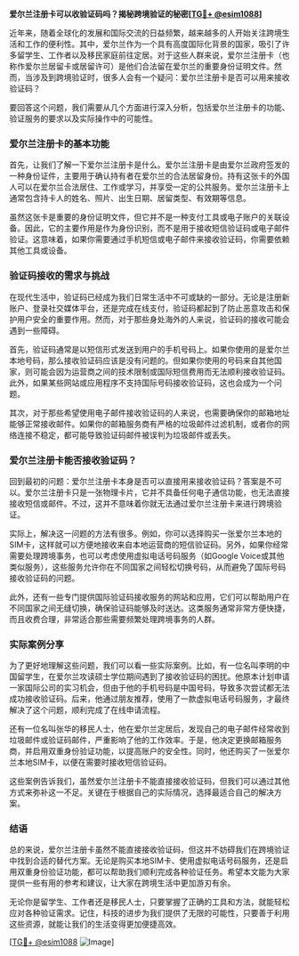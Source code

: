 **爱尔兰注册卡可以收验证码吗？揭秘跨境验证的秘密[[TG💪+ @esim1088](https://t.me/s/esim1088)]**

近年来，随着全球化的发展和国际交流的日益频繁，越来越多的人开始关注跨境生活和工作的便利性。其中，爱尔兰作为一个具有高度国际化背景的国家，吸引了许多留学生、工作者以及移民家庭前往定居。对于这些人群来说，爱尔兰注册卡（也称作爱尔兰居留卡或居留许可）是他们合法留在爱尔兰的重要身份证明文件。然而，当涉及到跨境验证时，很多人会有一个疑问：爱尔兰注册卡是否可以用来接收验证码？

要回答这个问题，我们需要从几个方面进行深入分析，包括爱尔兰注册卡的功能、验证服务的要求以及实际操作中的可能性。

### 爱尔兰注册卡的基本功能

首先，让我们了解一下爱尔兰注册卡是什么。爱尔兰注册卡是由爱尔兰政府签发的一种身份证件，主要用于确认持有者在爱尔兰的合法居留身份。持有这张卡的外国人可以在爱尔兰合法居住、工作或学习，并享受一定的公共服务。爱尔兰注册卡上通常包含持卡人的姓名、照片、出生日期、居留类型、有效期等信息。

虽然这张卡是重要的身份证明文件，但它并不是一种支付工具或电子账户的关联设备。因此，它的主要作用是作为身份识别，而不是用于接收短信验证码或电子邮件验证。这意味着，如果你需要通过手机短信或电子邮件来接收验证码，你需要依赖其他工具或设备。

### 验证码接收的需求与挑战

在现代生活中，验证码已经成为我们日常生活中不可或缺的一部分。无论是注册新账户、登录社交媒体平台，还是完成在线支付，验证码都起到了防止恶意攻击和保护用户安全的重要作用。然而，对于那些身处海外的人来说，验证码的接收可能会遇到一些障碍。

首先，验证码通常是以短信形式发送到用户的手机号码上。如果你使用的是爱尔兰本地号码，那么接收验证码应该是没有问题的。但如果你使用的号码来自其他国家，则可能会因为运营商之间的技术限制或国际短信费用而无法顺利接收验证码。此外，如果某些网站或应用程序不支持国际号码接收验证码，这也会成为一个问题。

其次，对于那些希望使用电子邮件接收验证码的人来说，也需要确保你的邮箱地址能够正常接收邮件。如果你的邮箱服务商有严格的垃圾邮件过滤机制，或者你的网络连接不稳定，都可能导致验证码邮件被误判为垃圾邮件或丢失。

### 爱尔兰注册卡能否接收验证码？

回到最初的问题：爱尔兰注册卡本身是否可以直接用来接收验证码？答案是不可以。爱尔兰注册卡只是一张物理卡片，它并不具备任何电子通信功能，也无法直接接收短信或邮件。不过，这并不意味着你就无法通过爱尔兰注册卡来进行跨境验证。

实际上，解决这一问题的方法有很多。例如，你可以选择购买一张爱尔兰本地的SIM卡，这样就可以方便地接收来自本地运营商的短信验证码。另外，如果你经常需要处理跨境事务，也可以考虑使用虚拟电话号码服务（如Google Voice或其他类似服务），这些服务允许你在不同国家之间轻松切换号码，从而避免了国际号码接收验证码的问题。

此外，还有一些专门提供国际验证码接收服务的网站和应用，它们可以帮助用户在不同国家之间无缝切换，确保验证码能够及时送达。这类服务通常非常方便快捷，而且收费合理，非常适合那些需要频繁处理跨境事务的人群。

### 实际案例分享

为了更好地理解这些问题，我们可以看一些实际案例。比如，有一位名叫李明的中国留学生，在爱尔兰攻读硕士学位期间遇到了接收验证码的困扰。他原本计划申请一家国际公司的实习机会，但由于他的手机号码是中国号码，导致多次尝试都无法成功接收验证码。后来，他通过朋友推荐，使用了一款虚拟电话号码服务，才最终解决了这个问题，顺利完成了在线申请流程。

还有一位名叫张华的移民人士，他在爱尔兰定居后，发现自己的电子邮件经常收到垃圾邮件或验证码邮件，严重影响了他的工作效率。于是，他决定更换邮箱服务商，并启用双重身份验证功能，以提高账户的安全性。同时，他还购买了一张爱尔兰本地SIM卡，以便在需要时接收短信验证码。

这些案例告诉我们，虽然爱尔兰注册卡不能直接接收验证码，但我们可以通过其他方式来弥补这一不足。关键在于根据自己的实际情况，选择最适合自己的解决方案。

### 结语

总的来说，爱尔兰注册卡虽然不能直接接收验证码，但这并不妨碍我们在跨境验证中找到合适的替代方案。无论是购买本地SIM卡、使用虚拟电话号码服务，还是启用双重身份验证功能，都可以帮助我们顺利完成各种验证任务。希望本文能为大家提供一些有用的参考和建议，让大家在跨境生活中更加游刃有余。

无论你是留学生、工作者还是移民人士，只要掌握了正确的工具和方法，就能轻松应对各种验证需求。记住，科技的进步为我们提供了无限的可能性，只要善于利用这些资源，就能让我们的生活变得更加便捷高效。

[[TG💪+ @esim1088](https://t.me/s/esim1088) ![Image](https://i.postimg.cc/4NQfJmqS/Snipaste-2025-05-13-00-14-12.png)]
